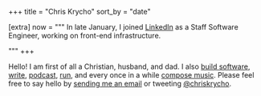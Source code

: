 +++
title = "Chris Krycho"
sort_by = "date"

[extra]
now = """
In late January, I joined [LinkedIn] as a Staff Software Engineer, working on front-end infrastructure.

[LinkedIn]: https://linkedin.com
"""
+++

Hello! I am first of all a Christian, husband, and dad. I also [build software][cv], [write][blog], [podcast], [run], and every once in a while [compose music][soundcloud]. Please feel free to say hello by [sending me an email][email] or tweeting [@chriskrycho][twitter].

[cv]: ./pages/cv.md
[blog]: ./pages/archives.md
[podcast]: ./pages/podcasts.md
[run]: https://www.strava.com/athletes/1079509
[email]: mailto:hello@chriskrycho.com
[twitter]: https://twitter.com/chriskrycho
[soundcloud]: https://soundcloud.com/chriskrycho
